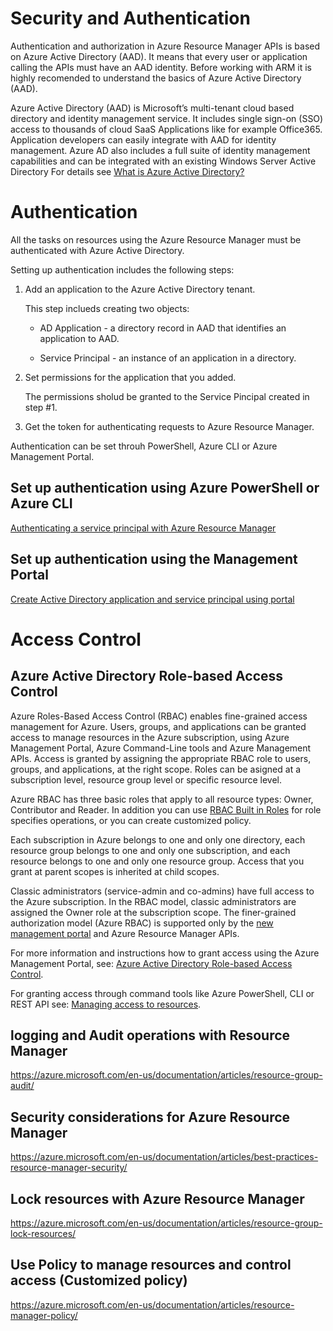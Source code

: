 # Security and Authentication 

Authentication and authorization in Azure Resource Manager APIs is based on Azure Active Directory (AAD).
It means that every user or application calling the APIs must have an AAD identity.
Before  working with ARM it is highly recomended to understand the basics of Azure Active Directory (AAD).

Azure Active Directory (AAD) is Microsoft’s multi-tenant cloud based directory and identity management service.
It includes single sign-on (SSO) access to thousands of cloud SaaS Applications like for example Office365. Application developers can easily integrate with AAD for identity management.
Azure AD also includes a full suite of identity management capabilities and can be integrated with an existing Windows Server Active Directory
For details see [What is Azure Active Directory?](https://azure.microsoft.com/en-us/documentation/articles/active-directory-whatis/)

# Authentication 

All the tasks on resources using the Azure Resource Manager must be authenticated with Azure Active Directory. 

Setting up authentication includes the following steps:

1. Add an application to the Azure Active Directory tenant.

    This step inclueds creating two objects:
    
    * AD Application - a directory record in AAD that identifies an application to AAD. 
    
    * Service Principal - an instance of an application in a directory.



2. Set permissions for the application that you added.
    
    The permissions sholud be granted to the Service Pincipal created in step #1.

3. Get the token for authenticating requests to Azure Resource Manager.


Authentication can be set throuh PowerShell, Azure CLI or Azure Management Portal.


## Set up authentication using Azure PowerShell or Azure CLI

[Authenticating a service principal with Azure Resource Manager](https://azure.microsoft.com/en-us/documentation/articles/resource-group-authenticate-service-principal/)

## Set up authentication using the Management Portal

[Create Active Directory application and service principal using portal](https://azure.microsoft.com/en-us/documentation/articles/resource-group-create-service-principal-portal/)





# Access Control 

## Azure Active Directory Role-based Access Control


Azure Roles-Based Access Control (RBAC) enables fine-grained access management for Azure. Users, groups, and applications can be granted access to manage resources in the Azure subscription, using Azure Management Portal, Azure Command-Line tools and Azure Management APIs.
Access is granted by assigning the appropriate RBAC role to users, groups, and applications, at the right scope. Roles can be asigned at a subscription level, resource group level or specific resource level.

Azure RBAC has three basic roles that apply to all resource types: Owner, Contributor and Reader. In addition you can use [RBAC Built in Roles](https://azure.microsoft.com/en-us/documentation/articles/role-based-access-built-in-roles/) for role specifies operations, or you can create customized policy.

Each subscription in Azure belongs to one and only one directory, each resource group belongs to one and only one subscription, and each resource belongs to one and only one resource group. Access that you grant at parent scopes is inherited at child scopes.

Classic administrators (service-admin and co-admins) have full access to the Azure subscription. In the RBAC model, classic administrators are assigned the Owner role at the subscription scope. The finer-grained authorization model (Azure RBAC) is supported only by the [new management portal](https://portal.azure.com) and Azure Resource Manager APIs.

For more information and instructions how to grant access using the Azure Management Portal, see: [Azure Active Directory Role-based Access Control](https://azure.microsoft.com/en-us/documentation/articles/role-based-access-control-configure/).

For granting access through command tools like Azure PowerShell, CLI or REST API see: [Managing access to resources](https://azure.microsoft.com/en-us/documentation/articles/resource-group-rbac/).


## logging and Audit operations with Resource Manager

https://azure.microsoft.com/en-us/documentation/articles/resource-group-audit/

## Security considerations for Azure Resource Manager

https://azure.microsoft.com/en-us/documentation/articles/best-practices-resource-manager-security/

## Lock resources with Azure Resource Manager

https://azure.microsoft.com/en-us/documentation/articles/resource-group-lock-resources/

## Use Policy to manage resources and control access (Customized policy)

https://azure.microsoft.com/en-us/documentation/articles/resource-manager-policy/ 




